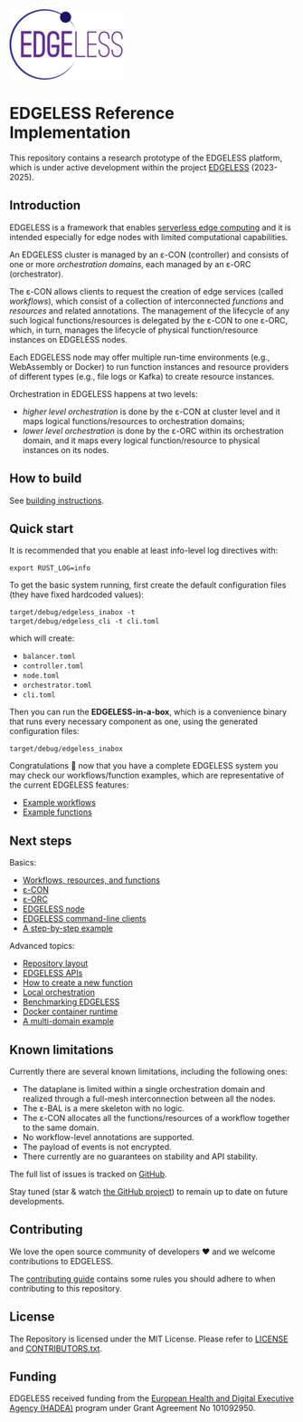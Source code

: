 ![](documentation/edgeless-logo-alpha-200.png)

# EDGELESS Reference Implementation

This repository contains a research prototype of the EDGELESS platform, which is
under active development within the project
[EDGELESS](https://edgeless-project.eu/) (2023-2025).

## Introduction

EDGELESS is a framework that enables
[serverless edge computing](documentation/serverless_edge_computing.md) and it
is intended especially for edge nodes with limited computational capabilities.

An EDGELESS cluster is managed by an ε-CON (controller) and consists of one
or more _orchestration domains_, each managed by an ε-ORC (orchestrator).

The ε-CON allows clients to request the creation of edge services (called
_workflows_), which consist of a collection of interconnected _functions_
and _resources_ and related annotations.
The management of the lifecycle of any such logical functions/resources is 
delegated by the ε-CON to one ε-ORC, which, in turn, manages the lifecycle
of physical function/resource instances on EDGELESS nodes.

Each EDGELESS node may offer multiple run-time environments (e.g., WebAssembly
or Docker) to run function instances and resource providers of different types
(e.g., file logs or Kafka) to create resource instances.

Orchestration in EDGELESS happens at two levels:

- _higher level orchestration_ is done by the ε-CON at cluster level
  and it maps logical functions/resources to orchestration domains;
- _lower level orchestration_ is done by the ε-ORC within its orchestration
  domain, and it maps every logical function/resource to physical instances
  on its nodes.

## How to build

See [building instructions](BUILDING.md).

## Quick start

It is recommended that you enable at least info-level log directives with:

```shell
export RUST_LOG=info
```

To get the basic system running, first create the default configuration files
(they have fixed hardcoded values):

```shell
target/debug/edgeless_inabox -t 
target/debug/edgeless_cli -t cli.toml
```

which will create:

- `balancer.toml`
- `controller.toml`
- `node.toml`
- `orchestrator.toml`
- `cli.toml`

Then you can run the **EDGELESS-in-a-box**, which is a convenience binary that
runs every necessary component as one, using the generated configuration files:

```
target/debug/edgeless_inabox
```

Congratulations 🎉 now that you have a complete EDGELESS system you may check
our workflows/function examples, which are representative of the current
EDGELESS features:

- [Example workflows](examples/README.md)
- [Example functions](functions/README.md)

## Next steps

Basics:

- [Workflows, resources, and functions](documentation/basic_concepts.md)
- [ε-CON](documentation/controller.md)
- [ε-ORC](documentation/orchestrator.md)
- [EDGELESS node](documentation/node.md)
- [EDGELESS command-line clients](documentation/cli.md)
- [A step-by-step example](documentation/deploy_step_by_step.md)

Advanced topics:

- [Repository layout](documentation/repository_layout.md)
- [EDGELESS APIs](edgeless_api/README.md)
- [How to create a new function](documentation/rust_functions.md)
- [Local orchestration](documentation/local_orchestration.md)
- [Benchmarking EDGELESS](documentation/benchmark.md)
- [Docker container runtime](documentation/container-runtime.md)
- [A multi-domain example](documentation/example_multidomain.md)

## Known limitations

Currently there are several known limitations, including the following ones:

- The dataplane is limited within a single orchestration domain and realized
  through a full-mesh interconnection between all the nodes.
- The ε-BAL is a mere skeleton with no logic.
- The ε-CON allocates all the functions/resources of a workflow together to
  the same domain.
- No workflow-level annotations are supported.
- The payload of events is not encrypted.
- There currently are no guarantees on stability and API stability.

The full list of issues is tracked on
[GitHub](https://github.com/edgeless-project/edgeless/issues).

Stay tuned (star & watch
[the GitHub project](https://github.com/edgeless-project/edgeless)) to remain
up to date on future developments.

## Contributing

We love the open source community of developers ❤️ and we welcome contributions
to EDGELESS.

The [contributing guide](CONTRIBUTING_GUIDE.md) contains some rules you should
adhere to when contributing to this repository.

## License

The Repository is licensed under the MIT License. Please refer to
[LICENSE](LICENSE) and [CONTRIBUTORS.txt](CONTRIBUTORS.txt). 

## Funding

EDGELESS received funding from the [European Health and Digital Executive Agency
(HADEA)](https://hadea.ec.europa.eu/) program under Grant Agreement No
101092950.
